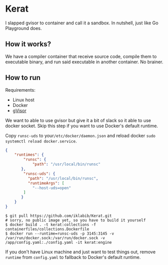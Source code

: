 # Kerat
I slapped gvisor to container and call it a sandbox. In nutshell, just like Go Playground does. 

## How it works?
We have a compiler container that receive source code, compile them to executable binary, and run said executable in another container. No brainer.

## How to run
Requirements:
- Linux host
- Docker
- [gVisor](https://gvisor.dev/docs/user_guide/install/)

We want to able to use gvisor but give it a bit of slack so it able to use docker socket. Skip this step if you want to use Docker's default runtime.

Copy `runsc-uds` to your`/etc/docker/daemon.json` and reload docker `sudo systemctl reload docker.service`.
```json
{
    "runtimes": {
        "runsc": {
            "path": "/usr/local/bin/runsc"
       },
        "runsc-uds": {
          "path": "/usr/local/bin/runsc",
          "runtimeArgs": [
            "--host-uds=open"
        ]
       }
    }
}
```

```shell
$ git pull https://github.com/iklabib/Kerat.git
# sorry, no public image yet, so you have to build it yourself
$ docker build . -t kerat:collections -f containerfiles/collections.Dockerfile
$ docker run --runtime=runsc-uds -p 3145:3145 -v /var/run/docker.sock:/var/run/docker.sock -v /app/config.yaml:./config.yaml -it kerat:engine
```
If you don't have Linux machine and just want to test things out, remove `runtime` from `config.yaml` to fallback to Docker's default runtime.
